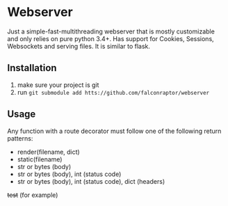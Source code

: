 # Webserver

Just a simple-fast-multithreading webserver that is mostly customizable and only relies on pure python 3.4+.
Has support for Cookies, Sessions, Websockets and serving files. It is similar to flask.

## Installation

1. make sure your project is git
2. run `git submodule add htts://github.com/falconraptor/webserver`

## Usage

Any function with a route decorator must follow one of the following return patterns:
- render(filename, dict)
- static(filename)
- str or bytes (body)
- str or bytes (body), int (status code)
- str or bytes (body), int (status code), dict (headers)

~~test~~ (for example)
